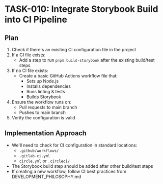 # TASK-010: Integrate Storybook Build into CI Pipeline

## Plan

1. Check if there's an existing CI configuration file in the project
2. If a CI file exists:
   - Add a step to run `pnpm build-storybook` after the existing build/test steps
3. If no CI file exists:
   - Create a basic GitHub Actions workflow file that:
     - Sets up Node.js
     - Installs dependencies
     - Runs linting & tests
     - Builds Storybook
4. Ensure the workflow runs on:
   - Pull requests to main branch
   - Pushes to main branch
5. Verify the configuration is valid

## Implementation Approach

- We'll need to check for CI configuration in standard locations:
  - `.github/workflows/`
  - `.gitlab-ci.yml`
  - `circle.yml` or `.circleci/`
- The Storybook build step should be added after other build/test steps
- If creating a new workflow, follow CI best practices from DEVELOPMENT_PHILOSOPHY.md
